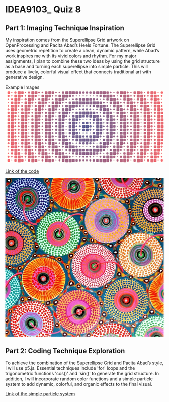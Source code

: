 # IDEA9103_ Quiz 8

## Part 1: Imaging Technique Inspiration

My inspiration comes from the Superellipse Grid artwork on OpenProcessing and Pacita Abad’s Heels Fortune. The Superellipse Grid uses geometric repetition to create a clean, dynamic pattern, while Abad’s work inspires me with its vivid colors and rhythm. For my major assignments, I plan to combine these two ideas by using the grid structure as a base and turning each superellipse into simple particle. This will produce a lively, colorful visual effect that connects traditional art with generative design.


Example Images  
![Example 1](<Images/Superellipse Grid.png>)

[Link of the code](https://openprocessing.org/sketch/2685985)


![Example 2](<Images/Heels Fortune.jpg>)




## Part 2: Coding Technique Exploration

To achieve the combination of the Superellipse Grid and Pacita Abad’s style, I will use p5.js. Essential techniques include 'for' loops and the trigonometric functions 'cos()' and 'sin()' to generate the grid structure. In addition, I will incorporate random color functions and a simple particle system to add dynamic, colorful, and organic effects to the final visual.



[Link of the simple particle system](https://thecodingtrain.com/challenges/78-simple-particle-system?utm_source=chatgpt.com)
